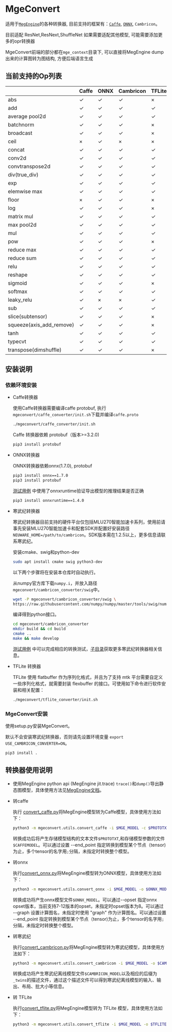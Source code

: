 # MgeConvert

适用于[`MegEngine`](https://github.com/MegEngine/MegEngine)的各种转换器, 目前支持的框架有：[`Caffe`](https://github.com/BVLC/caffe), [`ONNX`](https://github.com/onnx/onnx), `Cambricon`。

目前适配 ResNet,ResNext,ShuffleNet 如果需要适配其他模型, 可能需要添加更多的opr转换器

MgeConvert前端的部分都在`mge_context`目录下, 可以直接将MegEngine dump出来的计算图转为图结构, 方便后端语言生成

## 当前支持的Op列表

|   |Caffe|ONNX|Cambricon|TFLite|
|-- |-----|----|---------|------|
|abs| ✓ | ✓ | ✓ | × |
|add| ✓ | ✓ | ✓ | ✓ |
|average pool2d| ✓ | ✓ | ✓ | ✓ |
|batchnorm| ✓ | ✓ | ✓ | × |
|broadcast| ✓ | ✓ | ✓ | × |
|ceil| × | ✓ | × | × |
|concat| ✓ | ✓ | ✓ | ✓ |
|conv2d| ✓ | ✓ | ✓ | ✓ |
|convtranspose2d| ✓ | ✓ | ✓ | ✓ |
|div(true_div)| ✓ | ✓ | ✓ | ✓ |
|exp| ✓ | ✓ | ✓ | ✓ |
|elemwise max|  ✓ | ✓ | ✓ | ✓ |
|floor| × | ✓ | ✓ | × |
|log| ✓ | ✓ | ✓ | × |
|matrix mul| ✓ | ✓ | ✓ | ✓ |
|max pool2d| ✓ | ✓ | ✓ | ✓ |
|mul| ✓ | ✓ | ✓ | ✓ |
|pow| ✓ | ✓ | ✓ | × |
|reduce max| ✓ | ✓ | ✓ | ✓ |
|reduce sum| ✓ | ✓ | ✓ | ✓ |
|relu| ✓ | ✓ | ✓ | ✓ |
|reshape| ✓ | ✓ | ✓ | ✓ |
|sigmoid| ✓ | ✓ | ✓ | × |
|softmax| ✓ | ✓ | ✓ | ✓ |
|leaky_relu| ✓ | × | × | ✓ |
|sub| ✓ | ✓ | ✓ | ✓ |
|slice(subtensor)| ✓ | ✓ | ✓ | × |
|squeeze(axis_add_remove)| ✓ | ✓ | ✓ | × |
|tanh| ✓ | ✓ | ✓ | ✓ |
|typecvt|  ✓ | ✓ | ✓ | ✓ |
|transpose(dimshuffle)| ✓ | ✓ | ✓ | × |


## 安装说明

### 依赖环境安装

* Caffe转换器

  使用Caffe转换器需要编译caffe protobuf, 执行`mgeconvert/caffe_converter/init.sh`下载并编译`caffe.proto`
  ```bash
  ./mgeconvert/caffe_converter/init.sh
  ```
  Caffe 转换器依赖 protobuf（版本>=3.2.0)
  ```bash
  pip3 install protobuf
  ```
* ONNX转换器

  ONNX转换器依赖onnx(1.7.0), protobuf
  ```bash
  pip3 install onnx==1.7.0
  pip3 install protobuf
  ```
  [测试用例](test/test_onnx.py) 中使用了onnxruntime验证导出模型的推理结果是否正确
  ```bash
  pip3 install onnxruntime==1.4.0
  ```

* 寒武纪转换器

  寒武纪转换器目前支持的硬件平台仅包括MLU270智能加速卡系列，使用前请事先安装MLU270智能加速卡和配套SDK并配置好安装路径 `NEUWARE_HOME=/path/to/cambricon`。SDK版本需在1.2.5以上，更多信息请联系寒武纪。

  安装cmake、swig和python-dev

  ```bash
  sudo apt install cmake swig python3-dev
  ```

  以下两个步骤将在安装本仓库时自动执行。

  从numpy官方库下载`numpy.i`，并放入路径`mgeconvert/cambricon_converter/swig`中。

  ```bash
  wget -P mgeconvert/cambricon_converter/swig \
  https://raw.githubusercontent.com/numpy/numpy/master/tools/swig/numpy.i
  ```

  编译得到python接口。

  ```bash
  cd mgeconvert/cambricon_converter
  mkdir build && cd build
  cmake ..
  make && make develop
  ```

  [测试用例](test/test_cambricon.py) 中可以完成相应的转换测试，[子目录](mgeconvert/cambricon_converter/README.md)获取更多寒武纪转换器相关信息。

* TFLite 转换器

  TFLite 使用 flatbuffer 作为序列化格式，并且为了支持 mtk 平台需要自定义一些序列化格式，就需要封装 flexbuffer 的接口。可使用如下命令进行软件安装和相关配置：

  ```bash
  ./mgeconvert/tflite_converter/init.sh
  ```

### MgeConvert安装

使用setup.py安装MgeConvert。

默认不会安装寒武纪转换器，否则请先设置环境变量 `export USE_CAMBRICON_CONVERTER=ON`。

```bash
pip3 install .
```

## 转换器使用说明

* 使用MegEngine python api (MegEngine jit.trace) `trace()`和`dump()`导出静态图模型，具体使用方法见[MegEngine文档](https://megengine.org.cn/doc/advanced/trace_and_dump.html)。

* 转caffe
 
  执行 [convert_caffe.py](mgeconvert/utils/convert_caffe.py)将MegEngine模型转为Caffe模型，具体使用方法如下：
  ```bash
  python3 -m mgeconvert.utils.convert_caffe -i $MGE_MODEL -c $PROTOTXT -b $CAFFEMODEL [--end_point $ENDPOINT]
  ```
  转换成功后将产生存储模型结构的文本文件`$PROTOTXT`,和存储模型参数的文件 `$CAFFEMODEL`。可以通过设置 --end_point 指定转换到模型某个节点（tensor)为止，多个tensor的名字用`;`分隔，未指定时转换整个模型。

* 转onnx

  执行[convert_onnx.py](mgeconvert/utils/convert_onnx.py)将MegEngine模型转为ONNX模型，具体使用方法如下：
  ```bash
  python3 -m mgeconvert.utils.convert_onnx -i $MGE_MODEL -o $ONNX_MODEL [--opset $OPSET] [--graph $GRAPH] [--end_point $ENDPOINT]
  ```
  转换成功将产生onnx模型文件`$ONNX_MODEL`。可以通过--opset 指定onnx opset版本，当前支持7-12版本的opset，未指定时opset版本为8。可以通过 --graph 设置计算图名，未指定时使用 "graph" 作为计算图名。可以通过设置 --end_point 指定转换到模型某个节点（tensor)为止，多个tensor的名字用`;`分隔，未指定时转换整个模型。

* 转寒武纪

  执行[convert_cambricon.py](mgeconvert/utils/convert_cambricon.py)将MegEngine模型转为寒武纪模型，具体使用方法如下：
  ```bash
  python3 -m mgeconvert.utils.convert_cambricon -i $MGE_MODEL -o $CAMBRICON_MODEL [-b $BATCH_SIZE] [-c $CORE_NUMBER] [-t $DATA_TYPE]
  ```
  转换成功将产生寒武纪离线模型文件`$CAMBRICON_MODEL`以及相应的后缀为`_twins`的描述文件，通过这个描述文件可以得到寒武纪离线模型的输入、输出、布局、批大小等信息。

* 转 TFLite

  执行[convert_tflite.py](mgeconvert/utils/convert_tflite.py)将MegEngine模型转为 TFLite 模型，具体使用方法如下：
  ```bash
  python3 -m mgeconvert.utils.convert_tflite -i $MGE_MODEL -o $TFLITEs_MODEL [--mtk]
  ```
